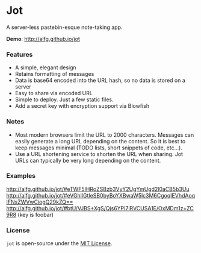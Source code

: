 Jot
=======

A server-less pastebin-esque note-taking app.

**Demo**: http://alfg.github.io/jot

### Features
* A simple, elegant design
* Retains formatting of messages
* Data is base64 encoded into the URL hash, so no data is stored on a server
* Easy to share via encoded URL
* Simple to deploy. Just a few static files.
* Add a secret key with encryption support via Blowfish

### Notes
* Most modern browsers limit the URL to 2000 characters. Messages can easily generate a long URL depending
on the content. So it is best to keep messages minimal (TODO lists, short snippets of code, etc...).
* Use a URL shortening service to shorten the URL when sharing. Jot URLs can typically be very long
depending on the content.

### Examples
http://alfg.github.io/jot/#eTWF5IHRoZSBzb3VyY2UgYmUgd2l0aCB5b3Uu
http://alfg.github.io/jot/#eVGhlIGtleSB0byBoYXBwaW5lc3M6CgoqIEVhdAoqIFNsZWVwCiogQ29kZQ==
http://alfg.github.io/jot/#btU/VJBS+XgS/Qjs6YPI7lRVCUSA1E/OxMDm1z+ZC9R8 (key is foobar)

### License

`jot` is open-source under the [MIT License][1].

[1]: http://opensource.org/licenses/MIT
